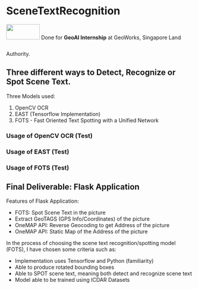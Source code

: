 # SceneTextRecognition
<img src="https://www.sla.gov.sg/qql/slot/u143/Newsroom/Press%20Releases/2019/SGW2019/GeoWorks.png" style="width:90px;height:41px;margin: 0 0 30px 0;">
Done for <b>GeoAI Internship</b> at GeoWorks, Singapore Land Authority. 

<h2> Three different ways to Detect, Recognize or Spot Scene Text. </h2>
Three Models used: 
<ol>
  <li><a href: "https://www.pyimagesearch.com/2018/09/17/opencv-ocr-and-text-recognition-with-tesseract/" target="_blank">OpenCV OCR</a></li>
  <li>EAST (Tensorflow Implementation)</li>
  <li>FOTS - Fast Oriented Text Spotting with a Unified Network</li>
</ol>

<h3> Usage of OpenCV OCR (Test)</h3>

<h3> Usage of EAST (Test)</h3>

<h3> Usage of FOTS (Test)</h3>

<h2>Final Deliverable: Flask Application </h2>
Features of Flask Application:
<ul>
  <li>FOTS: Spot Scene Text in the picture</li>
  <li>Extract GeoTAGS (GPS Info/Coordinates) of the picture</li>
  <li>OneMAP API: Reverse Geocoding to get Address of the picture</li>
  <li>OneMAP API: Static Map of the Address of the picture</li>
</ul>
In the process of choosing the scene text recognition/spotting model (FOTS), I have chosen some criteria such as:
<ul>
  <li>Implementation uses Tensorflow and Python (familiarity)</li>
  <li>Able to produce rotated bounding boxes</li>
  <li>Able to SPOT scene text, meaning both detect and recognize scene text </li>
  <li>Model able to be trained using ICDAR Datasets</li>
</ul>
